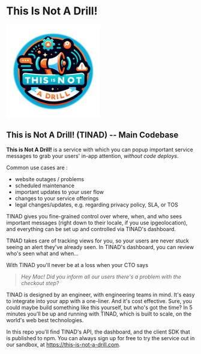 # This Is Not A Drill!

<img src="./packages/dashboard/public/ThisIsNotADrill_cutout.png" width="250" height="250">

## This is Not A Drill! (TINAD) -- Main Codebase

**This is Not A Drill!** is a service with which you can popup
important service messages to grab your users' in-app attention,
_without code deploys_.

Common use cases are :

* website outages / problems
* scheduled maintenance
* important updates to your user flow
* changes to your service offerings
* legal changes/updates, e.g. regarding privacy policy, SLA, or TOS

TINAD gives you fine-grained control over where, when, and who sees
important messages (right down to their locale, if you use
ipgeolocation), and everything can be set up and controlled via
TINAD's dashboard.

TINAD takes care of tracking views for you, so your users are never
stuck seeing an alert they've already seen. In TINAD's dashboard, you
can review who's seen what and when...

With TINAD you'll never be at a loss when your CTO says

> _Hey Mac! Did you inform all our users there's a problem with the checkout step?_

TINAD is designed by an engineer, with engineering teams in mind. It's
easy to integrate into your app with a one-liner. And it's cost
effective. Sure, you could maybe build something like this yourself,
but who's got the time?  In 5 minutes you'll be up and running with
TINAD, which is built to scale, on the world's web best technologies.

In this repo you'll find TINAD's API, the dashboard, and the client
SDK that is published to npm.  You can always sign up for free to try
the service out in our sandbox, at https://this-is-not-a-drill.com.

